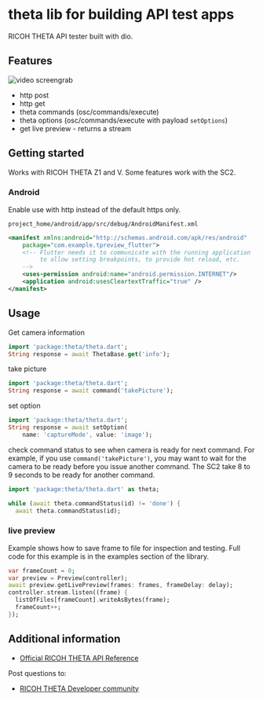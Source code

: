 <!-- 
This README describes the package. If you publish this package to pub.dev,
this README's contents appear on the landing page for your package.

For information about how to write a good package README, see the guide for
[writing package pages](https://dart.dev/guides/libraries/writing-package-pages). 

For general information about developing packages, see the Dart guide for
[creating packages](https://dart.dev/guides/libraries/create-library-packages)
and the Flutter guide for
[developing packages and plugins](https://flutter.dev/developing-packages). 
-->

# theta lib for building API test apps

RICOH THETA API tester built with dio.

## Features

![video screengrab](docs/images/live_preview.gif)

* http post
* http get
* theta commands (osc/commands/execute)
* theta options (osc/commands/execute with payload `setOptions`)
* get live preview - returns a stream


## Getting started

<!--
TODO: List prerequisites and provide or point to information on how to
start using the package.
-->

Works with RICOH THETA Z1 and V.  Some features work with the SC2.

### Android

Enable use with http instead of the default https only.

`project_home/android/app/src/debug/AndroidManifest.xml`

```xml
<manifest xmlns:android="http://schemas.android.com/apk/res/android"
    package="com.example.tpreview_flutter">
    <!-- Flutter needs it to communicate with the running application
         to allow setting breakpoints, to provide hot reload, etc.
    -->
    <uses-permission android:name="android.permission.INTERNET"/>
    <application android:usesCleartextTraffic="true" />
</manifest>
```

## Usage
<!-- 
TODO: Include short and useful examples for package users. Add longer examples
to `/example` folder. 

```dart
const like = 'sample';
``` -->

Get camera information

```dart
import 'package:theta/theta.dart';
String response = await ThetaBase.get('info');
```

take picture

```dart
import 'package:theta/theta.dart';
String response = await command('takePicture');
```

set option

```dart
import 'package:theta/theta.dart';
String response = await setOption(
    name: 'captureMode', value: 'image');
```

check command status to see when camera is ready for next command.
For example, if you use `command('takePicture')`, you may want to
wait for the camera to be ready before you issue another command. 
The SC2 take 8 to 9 seconds to be ready for another command.

```dart
import 'package:theta/theta.dart' as theta;

while (await theta.commandStatus(id) != 'done') {
  await theta.commandStatus(id);
```

### live preview

Example shows how to save frame to file for inspection and testing.
Full code for this example is in the examples section of the library.

```dart
var frameCount = 0;
var preview = Preview(controller);
await preview.getLivePreview(frames: frames, frameDelay: delay);
controller.stream.listen((frame) {
  listOfFiles[frameCount].writeAsBytes(frame);
  frameCount++;
});
```

## Additional information

<!-- TODO: Tell users more about the package: where to find more information, how to 
contribute to the package, how to file issues, what response they can expect 
from the package authors, and more. -->
* [Official RICOH THETA API Reference](https://api.ricoh/docs/theta-web-api-v2.1/)

Post questions to:

* [RICOH THETA Developer community](https://community.theta360.guide)

